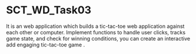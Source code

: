 # SCT_WD_Task03
It is an web application which builds a tic-tac-toe web  application against each other or computer.  Implement functions to handle user clicks, tracks game  state, and check for winning conditions, you can create an interactive add engaging tic-tac-toe game .
